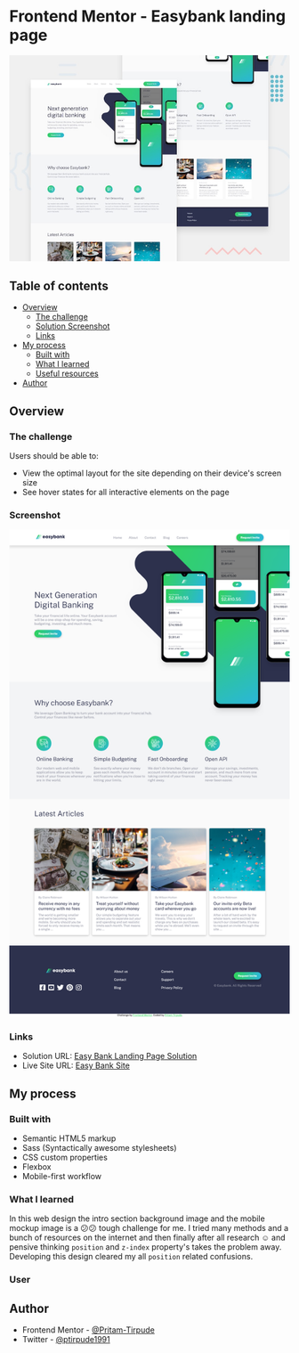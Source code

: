 # Frontend Mentor - Easybank landing page

![Design preview for the Easybank landing page coding challenge](./design/desktop-preview.jpg)

## Table of contents

- [Overview](#overview)
  - [The challenge](#the-challenge)
  - [ Solution Screenshot](#screenshot)
  - [Links](#links)
- [My process](#my-process)
  - [Built with](#built-with)
  - [What I learned](#what-i-learned)
  - [Useful resources](#useful-resources)
- [Author](#author)

## Overview

### The challenge

Users should be able to:

- View the optimal layout for the site depending on their device's screen size
- See hover states for all interactive elements on the page

### Screenshot

![](./screenshot_easy_bank.png)

### Links

- Solution URL: [Easy Bank Landing Page Solution](https://www.frontendmentor.io/challenges/blogr-landing-page-EX2RLAApP/hub/htmlcsssassjavascriptflexbox-7k8375yN6)
- Live Site URL: [Easy Bank Site](https://blogr-landin-site.netlify.app/)

## My process

### Built with

- Semantic HTML5 markup
- Sass (Syntactically awesome stylesheets)
- CSS custom properties
- Flexbox
- Mobile-first workflow

### What I learned

In this web design the intro section background image and the mobile mockup image is a 😕:confused: tough challenge for me. I tried many methods and a bunch of resources on the internet and then finally after all research :relaxed: and pensive thinking `position` and `z-index` property's takes the problem away. Developing this design cleared my all `position` related confusions.

### User

## Author

- Frontend Mentor - [@Pritam-Tirpude](https://www.frontendmentor.io/profile/Pritam-Tirpude)
- Twitter - [@ptirpude1991](https://twitter.com/ptirpude1991)
